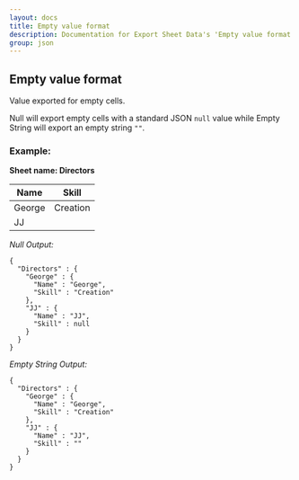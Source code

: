 ```yaml
---
layout: docs
title: Empty value format
description: Documentation for Export Sheet Data's 'Empty value format' option.
group: json
---
```


Empty value format
------------------
Value exported for empty cells.

Null will export empty cells with a standard JSON `null` value while Empty String will export an empty string `""`.

### Example: ###

**Sheet name: Directors**

Name | Skill
---- | ------
George | Creation
JJ | 

*Null Output:*
```
{
  "Directors" : {
    "George" : {
      "Name" : "George",
      "Skill" : "Creation"
    },
    "JJ" : {
      "Name" : "JJ",
      "Skill" : null
    }
  }
}
```

*Empty String Output:*
```
{
  "Directors" : {
    "George" : {
      "Name" : "George",
      "Skill" : "Creation"
    },
    "JJ" : {
      "Name" : "JJ",
      "Skill" : ""
    }
  }
}
```

